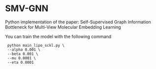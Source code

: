 # SMV-GNN
Python implementation of the paper: Self-Supervised Graph Information Bottleneck for Multi-View Molecular Embedding Learning

You can train the model with the following command
```
 python main_lipo_sckl.py \
 --alpha 0.001 \
 --beta 0.001 \
 --mu 0.0001 \
 --eta 0.0001
 ```